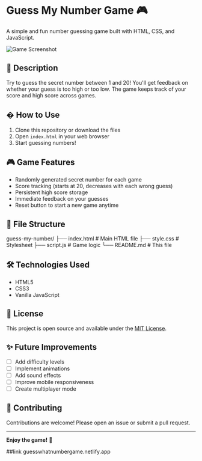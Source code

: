 # Guess My Number Game 🎮

A simple and fun number guessing game built with HTML, CSS, and JavaScript.

![Game Screenshot](screenshot.png) <!-- Add your screenshot file here -->

## 🎯 Description
Try to guess the secret number between 1 and 20! You'll get feedback on whether your guess is too high or too low. The game keeps track of your score and high score across games.

## � How to Use
1. Clone this repository or download the files
2. Open `index.html` in your web browser
3. Start guessing numbers!

## 🎮 Game Features
- Randomly generated secret number for each game
- Score tracking (starts at 20, decreases with each wrong guess)
- Persistent high score storage
- Immediate feedback on your guesses
- Reset button to start a new game anytime

## 📁 File Structure
guess-my-number/
├── index.html # Main HTML file
├── style.css # Stylesheet
├── script.js # Game logic
└── README.md # This file


## 🛠️ Technologies Used
- HTML5
- CSS3
- Vanilla JavaScript

## 📜 License
This project is open source and available under the [MIT License](LICENSE).

## ✨ Future Improvements
- [ ] Add difficulty levels
- [ ] Implement animations
- [ ] Add sound effects
- [ ] Improve mobile responsiveness
- [ ] Create multiplayer mode

## 🙌 Contributing
Contributions are welcome! Please open an issue or submit a pull request.

---
**Enjoy the game!** 🎉

##link 
guesswhatnumbergame.netlify.app
